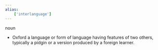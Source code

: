 ```yaml
---
alias:
    ['interlanguage']
---
```

noun
- Oxford
	 a language or form of language having features of two others, typically a pidgin or a version produced by a foreign learner.
